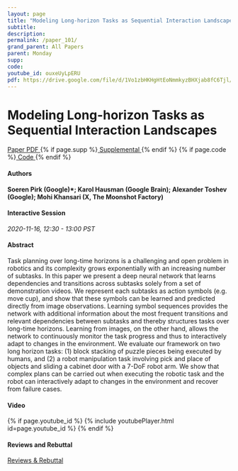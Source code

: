 ```yaml
---
layout: page
title: "Modeling Long-horizon Tasks as Sequential Interaction Landscapes"
subtitle: 
description:
permalink: /paper_101/
grand_parent: All Papers
parent: Monday
supp: 
code: 
youtube_id: ouxeUyLpERU
pdf: https://drive.google.com/file/d/1Vo1zbHKHgHtEoNmmkyzBHXjab8fC6Tjl/view
---
```


# Modeling Long-horizon Tasks as Sequential Interaction Landscapes

<a href="https://drive.google.com/file/d/1Vo1zbHKHgHtEoNmmkyzBHXjab8fC6Tjl/view" target="_blank" rel="noopener noreferrer" class="btn btn-blue"><i class="fa fa-file-text-o" aria-hidden="true"></i> Paper PDF </a> {% if page.supp %}<a href="" target="_blank" rel="noopener noreferrer" class="btn btn-green"><i class="fa fa-file-text-o" aria-hidden="true"></i> Supplemental </a>{% endif %} {% if page.code %}<a href="" target="_blank" rel="noopener noreferrer" class="btn"><i class="fa fa-github" aria-hidden="true"></i> Code </a>{% endif %} 

#### Authors
**Soeren Pirk (Google)*; Karol Hausman (Google Brain); Alexander Toshev (Google); Mohi Khansari (X, The Moonshot Factory)**

#### Interactive Session
*2020-11-16, 12:30 - 13:00 PST* 

#### Abstract
Task planning over long-time horizons is a challenging and open problem in robotics and its complexity grows exponentially with an increasing number of subtasks. In this paper we present a deep neural network that learns dependencies and transitions across subtasks solely from a set of demonstration videos. We represent each subtasks as action symbols (e.g. move cup), and show that these symbols can be learned and predicted directly from image observations. Learning symbol sequences provides the network with additional information about the most frequent transitions and relevant dependencies between subtasks and thereby structures tasks over long-time horizons. Learning from images, on the other hand, allows the network to continuously monitor the task progress and thus to interactively adapt to changes in the environment. We evaluate our framework on two long horizon tasks: (1) block stacking of puzzle pieces being executed by humans, and (2) a robot manipulation task involving pick and place of objects and sliding a cabinet door with  a 7-DoF robot arm. We show that complex plans can be carried out when executing the robotic task and the robot can interactively adapt to changes in the environment and recover from failure cases.

#### Video
{% if page.youtube_id %}
{% include youtubePlayer.html id=page.youtube_id %}
{% endif %}

#### Reviews and Rebuttal
<a href="https://drive.google.com/file/d/1n5KR4CS9dglmNu6pK6kxgJhBRG7HRKQy/view" target="_blank" rel="noopener noreferrer" class="btn btn-purple"><i class="fa fa-pencil-square-o" aria-hidden="true"></i> Reviews & Rebuttal </a>

